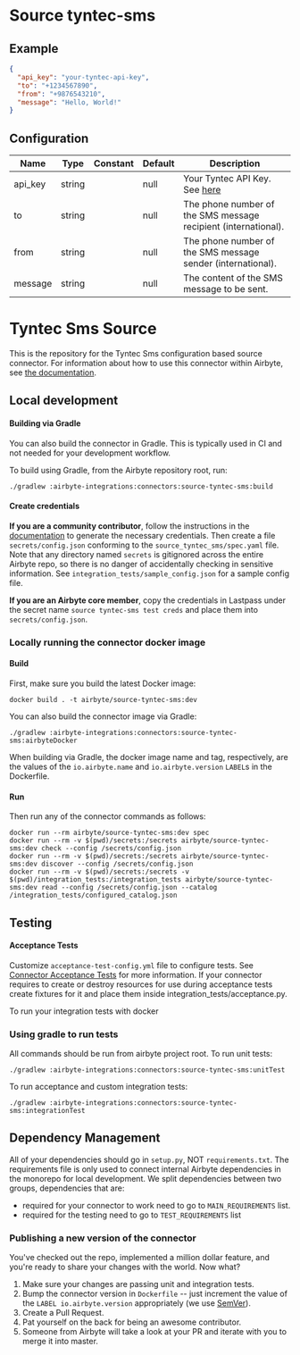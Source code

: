 # Source tyntec-sms

## Example
```json
{
  "api_key": "your-tyntec-api-key",
  "to": "+1234567890",
  "from": "+9876543210",
  "message": "Hello, World!"
}
```

## Configuration
| Name | Type | Constant | Default | Description |
| --- | --- | --- | --- | --- |
|api_key |string||null|Your Tyntec API Key. See <a href="https://www.tyntec.com/docs/docs-center-sms-api-quick-start">here</a>|
|to |string||null|The phone number of the SMS message recipient (international).|
|from |string||null|The phone number of the SMS message sender (international).|
|message |string||null|The content of the SMS message to be sent.|

# Tyntec Sms Source

This is the repository for the Tyntec Sms configuration based source connector.
For information about how to use this connector within Airbyte, see [the documentation](https://docs.airbyte.io/integrations/sources/tyntec-sms).

## Local development

#### Building via Gradle
You can also build the connector in Gradle. This is typically used in CI and not needed for your development workflow.

To build using Gradle, from the Airbyte repository root, run:
```
./gradlew :airbyte-integrations:connectors:source-tyntec-sms:build
```

#### Create credentials
**If you are a community contributor**, follow the instructions in the [documentation](https://docs.airbyte.io/integrations/sources/tyntec-sms)
to generate the necessary credentials. Then create a file `secrets/config.json` conforming to the `source_tyntec_sms/spec.yaml` file.
Note that any directory named `secrets` is gitignored across the entire Airbyte repo, so there is no danger of accidentally checking in sensitive information.
See `integration_tests/sample_config.json` for a sample config file.

**If you are an Airbyte core member**, copy the credentials in Lastpass under the secret name `source tyntec-sms test creds`
and place them into `secrets/config.json`.

### Locally running the connector docker image

#### Build
First, make sure you build the latest Docker image:
```
docker build . -t airbyte/source-tyntec-sms:dev
```

You can also build the connector image via Gradle:
```
./gradlew :airbyte-integrations:connectors:source-tyntec-sms:airbyteDocker
```
When building via Gradle, the docker image name and tag, respectively, are the values of the `io.airbyte.name` and `io.airbyte.version` `LABEL`s in
the Dockerfile.

#### Run
Then run any of the connector commands as follows:
```
docker run --rm airbyte/source-tyntec-sms:dev spec
docker run --rm -v $(pwd)/secrets:/secrets airbyte/source-tyntec-sms:dev check --config /secrets/config.json
docker run --rm -v $(pwd)/secrets:/secrets airbyte/source-tyntec-sms:dev discover --config /secrets/config.json
docker run --rm -v $(pwd)/secrets:/secrets -v $(pwd)/integration_tests:/integration_tests airbyte/source-tyntec-sms:dev read --config /secrets/config.json --catalog /integration_tests/configured_catalog.json
```
## Testing

#### Acceptance Tests
Customize `acceptance-test-config.yml` file to configure tests. See [Connector Acceptance Tests](https://docs.airbyte.io/connector-development/testing-connectors/connector-acceptance-tests-reference) for more information.
If your connector requires to create or destroy resources for use during acceptance tests create fixtures for it and place them inside integration_tests/acceptance.py.

To run your integration tests with docker

### Using gradle to run tests
All commands should be run from airbyte project root.
To run unit tests:
```
./gradlew :airbyte-integrations:connectors:source-tyntec-sms:unitTest
```
To run acceptance and custom integration tests:
```
./gradlew :airbyte-integrations:connectors:source-tyntec-sms:integrationTest
```

## Dependency Management
All of your dependencies should go in `setup.py`, NOT `requirements.txt`. The requirements file is only used to connect internal Airbyte dependencies in the monorepo for local development.
We split dependencies between two groups, dependencies that are:
* required for your connector to work need to go to `MAIN_REQUIREMENTS` list.
* required for the testing need to go to `TEST_REQUIREMENTS` list

### Publishing a new version of the connector
You've checked out the repo, implemented a million dollar feature, and you're ready to share your changes with the world. Now what?
1. Make sure your changes are passing unit and integration tests.
1. Bump the connector version in `Dockerfile` -- just increment the value of the `LABEL io.airbyte.version` appropriately (we use [SemVer](https://semver.org/)).
1. Create a Pull Request.
1. Pat yourself on the back for being an awesome contributor.
1. Someone from Airbyte will take a look at your PR and iterate with you to merge it into master.
